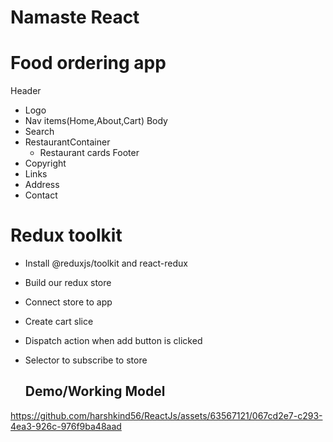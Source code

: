 # Namaste React

# Food ordering app
Header 
- Logo
- Nav items(Home,About,Cart)
Body
- Search
- RestaurantContainer
    - Restaurant cards
Footer
- Copyright
- Links
- Address
- Contact

# Redux toolkit
- Install @reduxjs/toolkit and react-redux
- Build our redux store
- Connect store to app
- Create cart slice
- Dispatch action when add button is clicked
- Selector to subscribe to store

  ## Demo/Working Model
  
https://github.com/harshkind56/ReactJs/assets/63567121/067cd2e7-c293-4ea3-926c-976f9ba48aad


